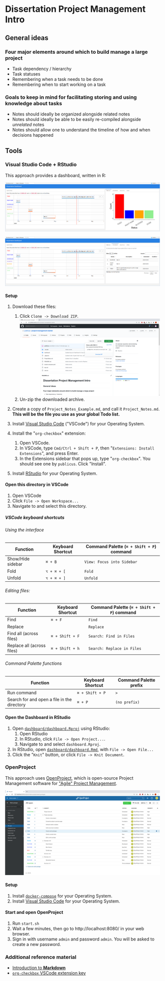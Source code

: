 # Dissertation Project Management Intro

## General ideas

### Four major elements around which to build manage a large project

- Task dependency / hierarchy
- Task statuses
- Remembering when a task needs to be done
- Remembering when to start working on a task

### Goals to keep in mind for facilitating storing and using knowledge about tasks

- Notes should ideally be organized alongside related notes
- Notes should ideally be able to be easily re-compiled alongside _unrelated_ notes
- Notes should allow one to understand the timeline of how and when decisions happened

## Tools

### Visual Studio Code + RStudio

This approach provides a dashboard, written in R:

![documentation/example_screenshots/statuses.png](documentation/example_screenshots/statuses.png)

![documentation/example_screenshots/scheduled.png](documentation/example_screenshots/scheduled.png)

#### Setup

1. Download these files:
   1. Click `Clone -> Download ZIP`.
      ![documentation/example_screenshots/github_clone.png](documentation/example_screenshots/github_clone.png)
   1. Un-zip the downloaded archive.
1. Create a copy of `Project_Notes_Example.md`, and call it `Project_Notes.md`. **This will be the file you use as your global Todo list.**

1. Install [Visual Studio Code](https://code.visualstudio.com/) ("VSCode") for your Operating System.
1. Install the "`org-checkbox`" extension:
   1. Open VSCode.
   1. In VSCode, type `Cmd/Ctrl + Shift + P`, then "`Extensions: Install Extensions`", and press Enter.
   1. In the Extensions sidebar that pops up, type "`org-checkbox`". You should see one by `publicus`. Click "Install".
1. Install [RStudio](https://rstudio.com/products/rstudio/download/) for your Operating System.

#### Open this directory in VSCode

1. Open VSCode
1. Click `File -> Open Workspace...`
1. Navigate to and select this directory.

##### VSCode keyboard shortcuts

###### Using the interface

| Function          | Keyboard Shortcut | Command Palette (`⌘ + Shift + P`) command |
| ----------------- | ----------------- | ----------------------------------------- |
| Show/Hide sidebar | `⌘ + B`           | `View: Focus into Sidebar`                |
| Fold              | `⌥ + ⌘ + [`       | `Fold`                                    |
| Unfold            | `⌥ + ⌘ + ]`       | `Unfold`                                  |

###### Editing files:

| Function                   | Keyboard Shortcut | Command Palette (`⌘ + Shift + P`) command |
| -------------------------- | ----------------- | ----------------------------------------- |
| Find                       | `⌘ + F`           | `Find`                                    |
| Replace                    |                   | `Replace`                                 |
| Find all (across files)    | `⌘ + Shift + F`   | `Search: Find in Files`                   |
| Replace all (across files) | `⌘ + Shift + h`   | `Search: Replace in Files`                |

###### Command Palette functions

| Function                                    | Keyboard Shortcut | Command Palette prefix |
| ------------------------------------------- | ----------------- | ---------------------- |
| Run command                                 | `⌘ + Shift + P`   | `>`                    |
| Search for and open a file in the directory | `⌘ + P`           | `(no prefix)`          |

#### Open the Dashboard in RStudio

1. Open [`dashboard/dashboard.Rproj`](dashboard/dashboard.Rproj) using RStudio:
   1. Open RStudio
   1. In RStudio, click `File -> Open Project...`.
   1. Navigate to and select `dashboard.Rproj`.
1. In RStudio, open [`dashboard/dashboard.Rmd`](dashboard/dashboard.Rmd), with `File -> Open File...`
1. Click the "`Knit`" button, or click `File -> Knit Document`.

### OpenProject

This approach uses [OpenProject](https://www.openproject.org/), which is open-source Project Management software for ["Agile" Project Management](https://www.atlassian.com/agile/project-management/epics-stories-themes).

![documentation/example_screenshots/openproject.png](documentation/example_screenshots/openproject.png)

#### Setup

1. Install [`docker-compose`](https://docs.docker.com/compose/install/#install-compose) for your Operating System.
1. Install [Visual Studio Code](https://code.visualstudio.com/) for your Operating System.

#### Start and open OpenProject

1. Run `start.sh`
1. Wait a few minutes, then go to http://localhost:8080/ in your web browser.
1. Sign in with username `admin` and password `admin`. You will be asked to create a new password.

### Additional reference material

- [Introduction to **Markdown**](https://guides.github.com/features/mastering-markdown/)
- [`org-checkbox` VSCode extension key](key.md)
